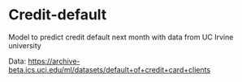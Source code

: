 # Credit-default
Model to predict credit default next month with data from UC Irvine university 

Data: https://archive-beta.ics.uci.edu/ml/datasets/default+of+credit+card+clients
